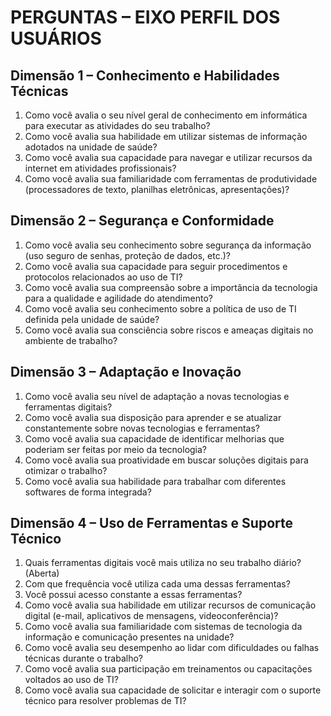 
# PERGUNTAS  – EIXO PERFIL DOS USUÁRIOS

## Dimensão 1 – Conhecimento e Habilidades Técnicas
1. Como você avalia o seu nível geral de conhecimento em informática para executar as atividades do seu trabalho?
2. Como você avalia sua habilidade em utilizar sistemas de informação adotados na unidade de saúde?
3. Como você avalia sua capacidade para navegar e utilizar recursos da internet em atividades profissionais?
4. Como você avalia sua familiaridade com ferramentas de produtividade (processadores de texto, planilhas eletrônicas, apresentações)?

## Dimensão 2 – Segurança e Conformidade
1. Como você avalia seu conhecimento sobre segurança da informação (uso seguro de senhas, proteção de dados, etc.)?
2. Como você avalia sua capacidade para seguir procedimentos e protocolos relacionados ao uso de TI?
3. Como você avalia sua compreensão sobre a importância da tecnologia para a qualidade e agilidade do atendimento?
4. Como você avalia seu conhecimento sobre a política de uso de TI definida pela unidade de saúde?
5. Como você avalia sua consciência sobre riscos e ameaças digitais no ambiente de trabalho? 

## Dimensão 3 – Adaptação e Inovação
1. Como você avalia seu nível de adaptação a novas tecnologias e ferramentas digitais?
2. Como você avalia sua disposição para aprender e se atualizar constantemente sobre novas tecnologias e ferramentas?
3. Como você avalia sua capacidade de identificar melhorias que poderiam ser feitas por meio da tecnologia? 
4. Como você avalia sua proatividade em buscar soluções digitais para otimizar o trabalho? 
5. Como você avalia sua habilidade para trabalhar com diferentes softwares de forma integrada? 

## Dimensão 4 – Uso de Ferramentas e Suporte Técnico
1. Quais ferramentas digitais você mais utiliza no seu trabalho diário? (Aberta)
2. Com que frequência você utiliza cada uma dessas ferramentas?
3. Você possui acesso constante a essas ferramentas?
4. Como você avalia sua habilidade em utilizar recursos de comunicação digital (e-mail, aplicativos de mensagens, videoconferência)?
5. Como você avalia sua familiaridade com sistemas de tecnologia da informação e comunicação presentes na unidade?
6. Como você avalia seu desempenho ao lidar com dificuldades ou falhas técnicas durante o trabalho?
7. Como você avalia sua participação em treinamentos ou capacitações voltados ao uso de TI?
8. Como você avalia sua capacidade de solicitar e interagir com o suporte técnico para resolver problemas de TI? 

